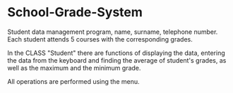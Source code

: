 # School-Grade-System

Student data management program, name, surname, telephone number. 
Each student attends 5 courses with the corresponding grades. 

In the CLASS "Student" there are functions of displaying the data, entering the data from the keyboard and
finding the average of student's grades, as well as the maximum and the minimum grade.

All operations are performed using the menu.
